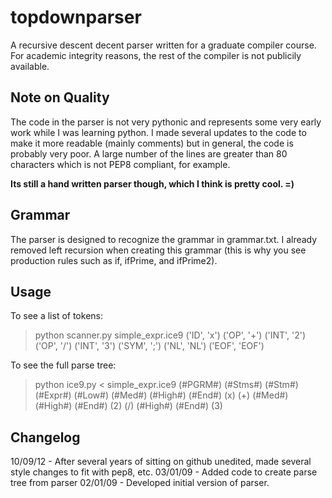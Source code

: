 topdownparser
=============

A recursive descent decent parser written for a graduate compiler course. For
academic integrity reasons, the rest of the compiler is not publicily available.

Note on Quality
----------------
The code in the parser is not very pythonic and represents some very early work
while I was learning python. I made several updates to the code to make it more
readable (mainly comments) but in general, the code is
probably very poor. A large number of the lines are greater than 80 characters
which is not PEP8 compliant, for example.

**Its still a hand written parser though, which I think is pretty cool. =)**

Grammar
-------
The parser is designed to recognize the grammar in grammar.txt. I already
removed left recursion when creating this grammar (this is why you see production
rules such as if, ifPrime, and ifPrime2).

Usage
-----
To see a list of tokens:

> python scanner.py simple\_expr.ice9
> ('ID', 'x')
> ('OP', '+')
> ('INT', '2')
> ('OP', '/')
> ('INT', '3')
> ('SYM', ';')
> ('NL', 'NL')
> ('EOF', 'EOF')

To see the full parse tree:

> python ice9.py < simple\_expr.ice9
> (#PGRM#)
>  (#Stms#)
>   (#Stm#)
>    (#Expr#)
>    (#Low#)
>     (#Med#)
>      (#High#)
>       (#End#)
>        (x)
>     (+)
>      (#Med#)
>       (#High#)
>        (#End#)
>         (2)
>       (/)
>        (#High#)
>         (#End#)
>          (3)

Changelog
---------
10/09/12 - After several years of sitting on github unedited, made several style
          changes to fit with pep8, etc.
03/01/09 - Added code to create parse tree from parser
02/01/09 - Developed initial version of parser.

